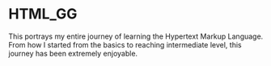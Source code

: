 # HTML_GG
This portrays my entire journey of learning the Hypertext Markup Language. 
From how I started from the basics to reaching intermediate level, this journey has been extremely enjoyable.
